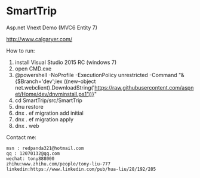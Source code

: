 # SmartTrip
Asp.net Vnext Demo (MVC6 Entity 7)

http://www.calgaryer.com/

How to run:

1. install Visual Studio 2015 RC (windows 7)
2. open CMD.exe
3. @powershell -NoProfile -ExecutionPolicy unrestricted -Command "&{$Branch='dev';iex ((new-object net.webclient).DownloadString('https://raw.githubusercontent.com/aspnet/Home/dev/dnvminstall.ps1'))}"
4. cd SmartTrip/src/SmartTrip
5. dnu restore
6. dnx . ef migration add initial
7. dnx . ef migration apply
8. dnx . web

Contact me:

    msn : redpanda321@hotmail.com
    qq : 12070132@qq.com
    wechat: tony888000
    zhihu:www.zhihu.com/people/tony-liu-777
    linkedin:https://www.linkedin.com/pub/hua-liu/28/192/285
 
